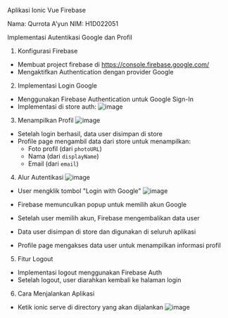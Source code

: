 Aplikasi Ionic Vue Firebase 

Nama: Qurrota A'yun
NIM: H1D022051

Implementasi Autentikasi Google dan Profil

1. Konfigurasi Firebase
- Membuat project firebase di https://console.firebase.google.com/ 
- Mengaktifkan Authentication dengan provider Google

2. Implementasi Login Google
- Menggunakan Firebase Authentication untuk Google Sign-In
- Implementasi di store auth:
  ![image](https://github.com/user-attachments/assets/1cdb4849-d53e-4902-8036-230787d75b04)

3. Menampilkan Profil
   ![image](https://github.com/user-attachments/assets/76be0e4c-9d68-42a7-b6fd-1887fb5e8afa)

- Setelah login berhasil, data user disimpan di store
- Profile page mengambil data dari store untuk menampilkan:
  - Foto profil (dari `photoURL`)
  - Nama (dari `displayName`)
  - Email (dari `email`)

4. Alur Autentikasi
   ![image](https://github.com/user-attachments/assets/c8a20fb1-8d57-4fd4-a3b1-cf34a791a96f)

 -  User mengklik tombol "Login with Google"
   ![image](https://github.com/user-attachments/assets/1eaba539-39db-4200-8482-9c2011b77a28)

 -  Firebase memunculkan popup untuk memilih akun Google
 -  Setelah user memilih akun, Firebase mengembalikan data user
 -  Data user disimpan di store dan digunakan di seluruh aplikasi
 -  Profile page mengakses data user untuk menampilkan informasi profil

5. Fitur Logout
- Implementasi logout menggunakan Firebase Auth
- Setelah logout, user diarahkan kembali ke halaman login

6. Cara Menjalankan Aplikasi
 - Ketik ionic serve di directory yang akan dijalankan
   ![image](https://github.com/user-attachments/assets/0fa2794e-d8b0-447a-97f1-24ab9e39edc7)

